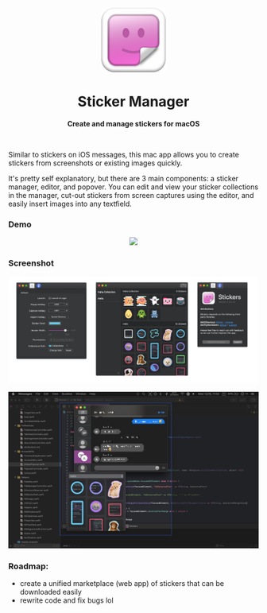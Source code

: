 <br/>
<p align="center">
  <a href="">
  </a>
</p>

<div align="center">
	<img src="/Assets/800.png" alt="Logo" width="130" height="130">
	<h1>Sticker Manager</h1>
	<p>
		<b>Create and manage stickers for macOS</b>
	</p>
	<br>
</div>

Similar to stickers on iOS messages, this mac app allows you to create stickers from screenshots or existing images quickly.

It's pretty self explanatory, but there are 3 main components: a sticker manager, editor, and popover. You can edit and view your sticker collections in the manager, cut-out stickers from screen captures using the editor, and easily insert images into any textfield.

### Demo
<div align="center">
	<img src="/Assets/demo.gif">
</div>

### Screenshot

![Screenshots](/Assets/stickers-showcase.png)
<div align="center">
	<img src="/Assets/popover.png">
</div>

### Roadmap:
* create a unified marketplace (web app) of stickers that can be downloaded easily
* rewrite code and fix bugs lol